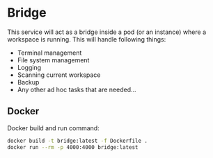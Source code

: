 # Bridge

This service will act as a bridge inside a pod (or an instance) where a workspace is
running. This will handle following things:

- Terminal management
- File system management
- Logging
- Scanning current workspace
- Backup
- Any other ad hoc tasks that are needed...

## Docker

Docker build and run command:

```bash
docker build -t bridge:latest -f Dockerfile .
docker run --rm -p 4000:4000 bridge:latest
```
